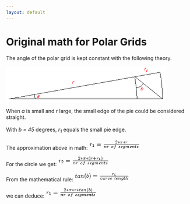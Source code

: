 ```yaml
---
layout: default
---
```

Original math for Polar Grids
=============================

The angle of the polar grid is kept constant with the following theory.

![](Polar-Math/angle.gif)

When <i>a</i> is small and <i>r</i> large, the small edge of the pie could be considered straight.<br>
<br>
With <i>b = 45</i> degrees, <i>r<sub>1</sub></i> equals the small pie edge.<br>
<br>
The approximation above in math:
![r_1 = \frac{ 2*\pi*r }{ nr \ of \ segments }' align='absmiddle' title='r_1 = \frac{ 2*\pi*r }{ nr \ of \ segments }](Polar-Math/form1.gif)

For the circle we get:
![r_2 = \frac{ 2*\pi*(r + r_1) }{ nr \ of \ segments }' align='absmiddle' title='r_2 = \frac{ 2*\pi*(r + r_1) }{ nr \ of \ segments }](Polar-Math/form2.gif)

From the mathematical rule:
![tan(b) = \frac{ r_1 }{ curve \ length }' align='absmiddle' title='tan(b) = \frac{ r_1 }{ curve \ length }](Polar-Math/form3.gif)

we can deduce:
![r_1 = \frac{ 2 * \pi * r * tan(b) }{ nr \ of \ segments }' align='absmiddle' title='r_1 = \frac{ 2 * \pi * r * tan(b) }{ nr \ of \ segments }](Polar-Math/form4.gif)

